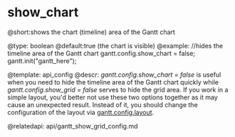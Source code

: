 show_chart
=============
@short:shows the chart (timeline) area of the Gantt chart
	

@type: boolean
@default:true (the chart is visible)
@example:
//hides the timeline area of the Gantt chart
gantt.config.show_chart = false;
gantt.init("gantt_here");

@template:	api_config
@descr:
*gantt.config.show_chart = false* is useful when you need to hide the timeline area of the Gantt chart quickly while *gantt.config.show_grid = false* serves to hide the grid area. If you work in a simple layout, you'd better not use these two options together as it may cause an unexpected result. Instead of it, you should change the configuration of the layout via [gantt.config.layout](api/gantt_layout_config.md).

@relatedapi:
	api/gantt_show_grid_config.md